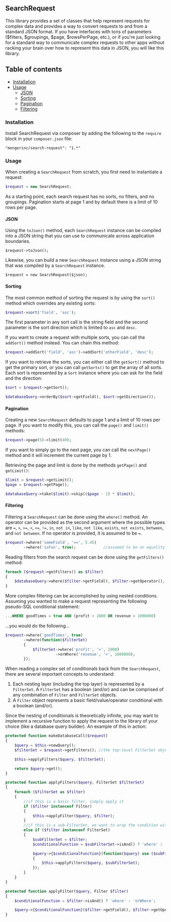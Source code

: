 ## SearchRequest

This library provides a set of classes that help represent requests for complex data and provides a way to convert requests to and from a standard JSON format. If you have interfaces with tons of parameters ($filters, $groupings, $page, $rowsPerPage, etc.), or if you're just looking for a standard way to communicate complex requests to other apps without racking your brain over how to represent this data in JSON, you will like this library.

Table of contents
-----------------
* [Installation](#installation)
* [Usage](#usage)
  * [JSON](#json)
  * [Sorting](#sorting)
  * [Pagination](#pagination)
  * [Filtering](#filtering)

### Installation

Install SearchRequest via composer by adding the following to the `require` block in your `composer.json` file:

```
"mongerinc/search-request": "1.*"
```

### Usage

When creating a `SearchRequest` from scratch, you first need to instantiate a request:

```php
$request = new SearchRequest;
```

As a starting point, each search request has no sorts, no filters, and no groupings. Pagination starts at page 1 and by default there is a limit of 10 rows per page.

#### JSON

Using the `toJson()` method, each `SearchRequest` instance can be compiled into a JSON string that you can use to communicate across application boundaries.

```
$request->toJson();
```

Likewise, you can build a new `SearchRequest` instance using a JSON string that was compiled by a `SearchRequest` instance.

```
$request = new SearchRequest($json);
```

#### Sorting

The most common method of sorting the request is by using the `sort()` method which overrides any existing sorts:

```php
$request->sort('field', 'asc');
```

The first parameter in any sort call is the string field and the second parameter is the sort direction which is limited to `asc` and `desc`.

If you want to create a request with multiple sorts, you can call the `addSort()` method instead. You can chain this method:

```php
$request->addSort('field', 'asc')->addSort('otherField', 'desc');
```

If you want to retrieve the sorts, you can either call the `getSort()` method to get the primary sort, or you can call `getSorts()` to get the array of all sorts. Each sort is represented by a `Sort` instance where you can ask for the field and the direction:

```php
$sort = $request->getSort();

$databaseQuery->orderBy($sort->getField(), $sort->getDirection());
```

#### Pagination

Creating a new `SearchRequest` defaults to page 1 and a limit of 10 rows per page. If you want to modify this, you can call the `page()` and `limit()` methods:

```php
$request->page(5)->limit(40);
```

If you want to simply go to the next page, you can call the `nextPage()` method and it will increment the current page by 1.

Retrieving the page and limit is done by the methods `getPage()` and `getLimit()`:

```php
$limit = $request->getLimit();
$page = $request->getPage();

$databaseQuery->take($limit)->skip(($page - 1) * $limit);
```

#### Filtering

Filtering a `SearchRequest` can be done using the `where()` method. An operator can be provided as the second argument where the possible types are `=`, `>`, `>=`, `<`, `<=`, `!=`, `in`, `not in`, `like`, `not like`, `exists`, `not exists`, `between`, and `not between`. If no operator is provided, it is assumed to be `=`.

```php
$request->where('someField', '>=', 5.45)
        ->where('isFun', true);            //assumed to be an equality
```

Reading filters from the search request can be done using the `getFilters()` method:

```php
foreach ($request->getFilters() as $filter)
{
	$databaseQuery->where($filter->getField(), $filter->getOperator(), $filter->getValue());
}
```

More complex filtering can be accomplished by using nested conditions. Assuming you wanted to make a request representing the following pseudo-SQL conditional statement:

```sql
...WHERE goodTimes = true AND (profit > 1000 OR revenue > 1000000)
```

...you would do the following...

```php
$request->where('goodTimes', true)
        ->where(function($filterSet)
        {
            $filterSet->where('profit', '>', 1000)
                      ->orWhere('revenue', '>', 1000000);
        });
```

When reading a complex set of conditionals back from the `SearchRequest`, there are several important concepts to understand:

1. Each nesting layer (including the top layer) is represented by a `FilterSet`. A `FilterSet` has a boolean (and/or) and can be comprised of any combination of `Filter` and `FilterSet` objects.
2. A `Filter` object represents a basic field/value/operator conditional with a boolean (and/or).

Since the nesting of conditionals is theoretically infinite, you may want to implement a recursive function to apply the request to the library of your choice (like a database query builder). An example of this in action:

```php
protected function makeDatabaseCall($request)
{
	$query = $this->newQuery();
	$filterSet = $request->getFilters(); //the top-level FilterSet object for the request

	$this->applyFilters($query, $filterSet);

	return $query->get();
}

protected function applyFilters($query, FilterSet $filterSet)
{
	foreach ($filterSet as $filter)
	{
		//if this is a basic filter, simply apply it
		if ($filter instanceof Filter)
		{
			$this->applyFilter($query, $filter);
		}
		//if this is a sub-FilterSet, we want to wrap the condition with the correct boolean function and call this function recursively
		else if ($filter instanceof FilterSet)
		{
			$subFilterSet = $filter;
			$conditionalFunction = $subFilterSet->isAnd() ? 'where' : 'orWhere';

			$query->{$conditionalFunction}(function($query) use ($subFilterSet)
			{
				$this->applyFilters($query, $subFilterSet);
			});
		}
	}
}

protected function applyFilter($query, Filter $filter)
{
	$conditionalFunction = $filter->isAnd() ? 'where' : 'orWhere';

	$query->{$conditionalFunction}($filter->getField(), $filter->getOperator(), $filter->getValue());
}
```